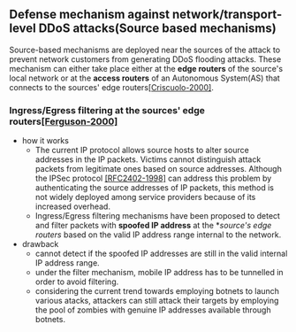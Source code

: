 Defense mechanism against network/transport-level DDoS attacks(Source based mechanisms)
---

Source-based mechanisms are deployed near the sources of the attack to prevent network customers from generating DDoS flooding attacks.  These mechanism can either take place either at the **edge routers** of the source's local network or at the **access routers** of an Autonomous System(AS) that connects to the sources' edge routers[[Criscuolo-2000]](http://www.iwar.org.uk/comsec/resources/reports/CIAC-2319_Distributed_Denial_of_Service.pdf). 

### Ingress/Egress filtering at the sources' edge routers[[Ferguson-2000]](http://dl.acm.org/citation.cfm?id=RFC2827)
- how it works
	- The current IP protocol allows source hosts to alter source addresses in the IP packets. Victims cannot distinguish attack packets from legitimate ones based on source addresses. Although the IPSec protocol [[RFC2402-1998]](https://tools.ietf.org/html/rfc2402) can address this problem by authenticating the source addresses of IP packets, this method is not widely deployed among service providers because of its increased overhead.
	- Ingress/Egress filtering mechanisms have been proposed to detect and filter packets with **spoofed IP address** at the **source's edge routers* based on the valid IP address range internal to the network.
- drawback
	- cannot detect if the spoofed IP addresses are still in the valid internal IP address range.
	- under the filter mechanism, mobile IP address has to be tunnelled in order to avoid filtering.
	- considering the current trend towards employing botnets to launch various atacks, attackers can still attack their targets by employing the pool of zombies with genuine IP addresses available through botnets. 
